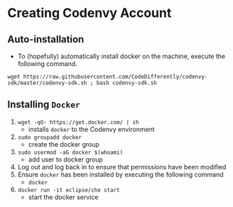 # Creating Codenvy Account

## Auto-installation
* To (hopefully) automatically install docker on the machine, execute the following command.

```
wget https://raw.githubusercontent.com/CodeDifferently/codenvy-sdk/master/codenvy-sdk.sh ; bash codenvy-sdk.sh
```

## Installing `Docker`
1. `wget -qO- https://get.docker.com/ | sh`
	* installs `docker` to the Codenvy environment
2. `sudo groupadd docker`
	* create the docker group
3. `sudo usermod -aG docker $(whoami)`
	* add user to docker group
4. Log out and log back in to ensure that permissions have been modified
5. Ensure `docker` has been installed by executing the following command
	* `docker`
6. `docker run -it eclipse/che start`
	* start the docker service